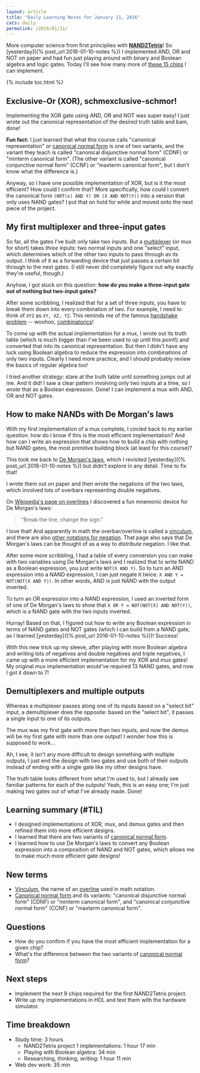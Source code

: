 ```yaml
---
layout: article
title: "Daily Learning Notes for January 11, 2016"
cats: daily
permalink: /2016/01/11/
---
```


More computer science from first principlies with [**NAND2Tetris**](http://nand2tetris.org/)! So [yesterday]({% post_url 2016-01-10-notes %}) I implemented AND, OR and NOT on paper and had fun just playing around with binary and Boolean algebra and logic gates. Today I'll see how many more of [these 15 chips](http://nand2tetris.org/01.php) I can implement.

{% include toc.html %}

## Exclusive-Or (XOR), schmexclusive-schmor!

Implementing the XOR gate using AND, OR and NOT was super easy! I just wrote out the canonical representation of the desired truth table and bam, done!

**Fun fact:** I just learned that what this course calls "canonical representation" or [canonical normal form](https://en.wikipedia.org/wiki/Canonical_normal_form) is one of two variants, and the variant they teach is called "canonical disjunctive normal form" (CDNF) or "minterm canonical form". (The other variant is called "canonical conjunctive normal form" (CCNF) or "maxterm canonical form", but I don't know what the difference is.)

Anyway, so I have one possible implementation of XOR, but is it the most efficient? How could I confirm that? More specifically, how could I convert the canonical form `(NOT(x) AND Y) OR (X AND NOT(Y))` into a version that only uses NAND gates? I put that on hold for while and moved onto the next piece of the project.

## My first multiplexer and three-input gates

So far, all the gates I've built only take two inputs. But a [multiplexer](https://en.wikipedia.org/wiki/Multiplexer) (or mux for short) takes *three* inputs: two normal inputs and one "select" input, which determines which of the other two inputs to pass through as its output. I think of it as a forwarding device that just passes a certain bit through to the next gates. (I still never did completely figure out why exactly they're useful, though.)

Anyhow, I got stuck on this question: **how do you make a three-input gate out of nothing but two-input gates?**

After some scribbling, I realized that for a set of three inputs, you have to break them down into every combination of two. For example, I need to think of `XYZ` as `XY, XZ, YZ`. This reminds me of the famous [handshake problem](http://mathworld.wolfram.com/HandshakeProblem.html) -- woohoo, [combinatorics](https://en.wikipedia.org/wiki/Combinatorics)!

To come up with the actual implementation for a mux, I wrote out its truth table (which is much bigger than I've been used to up until this point!) and converted that into its canonical representation. But then I didn't have any luck using Boolean algebra to reduce the expression into combinations of only two inputs. Clearly I need more practice, and I should probably review the basics of regular algebra too!

I tried another strategy: stare at the truth table until something jumps out at me. And it did! I saw a clear pattern involving only two inputs at a time, so I wrote that as a Boolean expression. Done! I can implement a mux with AND, OR and NOT gates.

## How to make NANDs with De Morgan's laws

With my first implementation of a mux complete, I circled back to my earlier question: how do I know if this is the most efficient implementation? And how can I write an expression that shows how to build a chip with nothing but NAND gates, the most primitive building block (at least for this course)?

This took me back to [De Morgan's laws](https://en.wikipedia.org/wiki/De_Morgan%27s_laws), which I revisited [yesterday]({% post_url 2016-01-10-notes %}) but didn't explore in any detail. Time to fix that!

I wrote them out on paper and then wrote the negations of the two laws, which involved lots of overbars representing double negatives.

On [Wikipedia's page on overlines](https://en.wikipedia.org/wiki/Overline) I discovered a fun mnemonic device for De Morgan's laws:

> "Break the line, change the sign."

I love that! And apparently in math the overbar/overline is called a [vinculum](https://en.wikipedia.org/wiki/Vinculum_(symbol)), and there are also [other notations for negation](https://en.wikipedia.org/wiki/Negation). That page also says that De Morgan's laws can be thought of as a way to *distribute* negation. I like that.

After some more scribbling, I had a table of every conversion you can make with two variables using De Morgan's laws and I realized that to write NAND as a Boolean expression, you just write `NOT(X AND Y)`. So to turn an AND expression into a NAND expression, I can just negate it twice: `X AND Y = NOT(NOT(X AND Y))`. In other words, AND is just NAND with the output inverted.

To turn an OR expression into a NAND expression, I used an inverted form of one of De Morgan's laws to show that `X OR Y = NOT(NOT(X) AND NOT(Y))`, which is a NAND gate with the two inputs inverted.

Hurray! Based on that, I figured out how to write any Boolean expression in terms of NAND gates and NOT gates (which I can build from a NAND gate, as I learned [yesterday]({% post_url 2016-01-10-notes %}))! Success!

With this new trick up my sleeve, after playing with more Boolean algebra and writing lots of negatives and double negatives and triple negatives, I came up with a more efficient implementation for my XOR and mux gates! My original mux implementation would've required 13 NAND gates, and now I got it down to 7!

## Demultiplexers and multiple outputs

Whereas a multiplexer passes along one of its inputs based on a "select bit" input, a demultiplexer does the opposite: based on the "select bit", it passes a single input to one of its outputs.

The mux was my first gate with more than two inputs, and now the demux will be my first gate with more than one output! I wonder how this is supposed to work...

Ah, I see, it isn't any more difficult to design something with multiple outputs; I just end the design with two gates and use both of their outputs instead of ending with a single gate like my other designs have.

The truth table looks different from what I'm used to, but I already see familiar patterns for each of the outputs! Yeah, this is an easy one; I'm just making two gates out of what I've already made. Done!

## Learning summary (#TIL)

- I designed implementations of XOR, mux, and demux gates and then refined them into more efficient designs.
- I learned that there are two variants of [canonical normal form](https://en.wikipedia.org/wiki/Canonical_normal_form).
- I learned how to use De Morgan's laws to convert any Boolean expression into a composition of NAND and NOT gates, which allows me to make much more efficient gate designs!

## New terms
- [Vinculum](https://en.wikipedia.org/wiki/Vinculum_(symbol)), the name of an [overline](https://en.wikipedia.org/wiki/Overline) used in math notation.
- [Canonical normal form](https://en.wikipedia.org/wiki/Canonical_normal_form) and its variants: "canonical disjunctive normal form" (CDNF) or "minterm canonical form", and "canonical conjunctive normal form" (CCNF) or "maxterm canonical form".

## Questions

- How do you confirm if you have the most efficient implementation for a given chip?
- What's the difference between the two variants of [canonical normal form](https://en.wikipedia.org/wiki/Canonical_normal_form)?

## Next steps

- Implement the next 9 chips required for the first NAND2Tetris project.
- Write up my implementations in HDL and test them with the hardware simulator.

## Time breakdown

- Study time: 3 hours
  - NAND2Tetris project 1 implementations: 1 hour 17 min
  - Playing with Boolean algebra: 34 min
  - Researching, thinking, writing: 1 hour 11 min
- Web dev work: 35 min